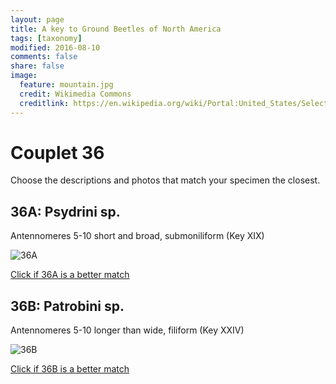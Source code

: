 ```yaml
---
layout: page
title: A key to Ground Beetles of North America
tags: [taxonomy]
modified: 2016-08-10
comments: false
share: false
image:
  feature: mountain.jpg
  credit: Wikimedia Commons
  creditlink: https://en.wikipedia.org/wiki/Portal:United_States/Selected_panorama#/media/File:Mount_Ellinor,_Mount_Washington_Panorama.jpg
---
```


# Couplet 36


Choose the descriptions and photos that match your specimen the closest. 

## 36A: Psydrini sp. 

Antennomeres 5-10 short and broad, submoniliform (Key XIX)

![36A](//klevan.github.io/images/keyfigs/Key1_36_36A.png)

[Click if 36A is a better match](https://en.wikipedia.org/wiki/Psydrini)


## 36B: Patrobini sp. 

Antennomeres 5-10 longer than wide, filiform (Key XXIV)

![36B](//klevan.github.io/images/keyfigs/Key1_36_36B.png)

[Click if 36B is a better match](https://en.wikipedia.org/wiki/Patrobini)

